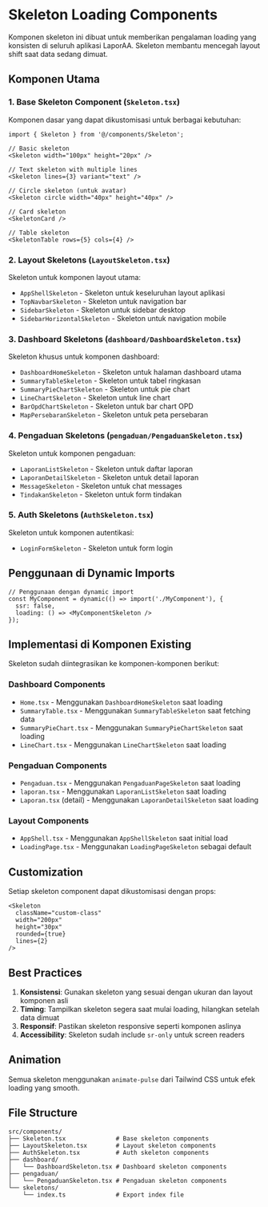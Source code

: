 # Skeleton Loading Components

Komponen skeleton ini dibuat untuk memberikan pengalaman loading yang konsisten di seluruh aplikasi LaporAA. Skeleton membantu mencegah layout shift saat data sedang dimuat.

## Komponen Utama

### 1. Base Skeleton Component (`Skeleton.tsx`)
Komponen dasar yang dapat dikustomisasi untuk berbagai kebutuhan:

```tsx
import { Skeleton } from '@/components/Skeleton';

// Basic skeleton
<Skeleton width="100px" height="20px" />

// Text skeleton with multiple lines
<Skeleton lines={3} variant="text" />

// Circle skeleton (untuk avatar)
<Skeleton circle width="40px" height="40px" />

// Card skeleton
<SkeletonCard />

// Table skeleton
<SkeletonTable rows={5} cols={4} />
```

### 2. Layout Skeletons (`LayoutSkeleton.tsx`)
Skeleton untuk komponen layout utama:

- `AppShellSkeleton` - Skeleton untuk keseluruhan layout aplikasi
- `TopNavbarSkeleton` - Skeleton untuk navigation bar
- `SidebarSkeleton` - Skeleton untuk sidebar desktop
- `SidebarHorizontalSkeleton` - Skeleton untuk navigation mobile

### 3. Dashboard Skeletons (`dashboard/DashboardSkeleton.tsx`)
Skeleton khusus untuk komponen dashboard:

- `DashboardHomeSkeleton` - Skeleton untuk halaman dashboard utama
- `SummaryTableSkeleton` - Skeleton untuk tabel ringkasan
- `SummaryPieChartSkeleton` - Skeleton untuk pie chart
- `LineChartSkeleton` - Skeleton untuk line chart
- `BarOpdChartSkeleton` - Skeleton untuk bar chart OPD
- `MapPersebaranSkeleton` - Skeleton untuk peta persebaran

### 4. Pengaduan Skeletons (`pengaduan/PengaduanSkeleton.tsx`)
Skeleton untuk komponen pengaduan:

- `LaporanListSkeleton` - Skeleton untuk daftar laporan
- `LaporanDetailSkeleton` - Skeleton untuk detail laporan
- `MessageSkeleton` - Skeleton untuk chat messages
- `TindakanSkeleton` - Skeleton untuk form tindakan

### 5. Auth Skeletons (`AuthSkeleton.tsx`)
Skeleton untuk komponen autentikasi:

- `LoginFormSkeleton` - Skeleton untuk form login

## Penggunaan di Dynamic Imports

```tsx
// Penggunaan dengan dynamic import
const MyComponent = dynamic(() => import('./MyComponent'), {
  ssr: false,
  loading: () => <MyComponentSkeleton />
});
```

## Implementasi di Komponen Existing

Skeleton sudah diintegrasikan ke komponen-komponen berikut:

### Dashboard Components
- `Home.tsx` - Menggunakan `DashboardHomeSkeleton` saat loading
- `SummaryTable.tsx` - Menggunakan `SummaryTableSkeleton` saat fetching data
- `SummaryPieChart.tsx` - Menggunakan `SummaryPieChartSkeleton` saat loading
- `LineChart.tsx` - Menggunakan `LineChartSkeleton` saat loading

### Pengaduan Components
- `Pengaduan.tsx` - Menggunakan `PengaduanPageSkeleton` saat loading
- `laporan.tsx` - Menggunakan `LaporanListSkeleton` saat loading
- `Laporan.tsx` (detail) - Menggunakan `LaporanDetailSkeleton` saat loading

### Layout Components
- `AppShell.tsx` - Menggunakan `AppShellSkeleton` saat initial load
- `LoadingPage.tsx` - Menggunakan `LoadingPageSkeleton` sebagai default

## Customization

Setiap skeleton component dapat dikustomisasi dengan props:

```tsx
<Skeleton 
  className="custom-class"
  width="200px"
  height="30px"
  rounded={true}
  lines={2}
/>
```

## Best Practices

1. **Konsistensi**: Gunakan skeleton yang sesuai dengan ukuran dan layout komponen asli
2. **Timing**: Tampilkan skeleton segera saat mulai loading, hilangkan setelah data dimuat
3. **Responsif**: Pastikan skeleton responsive seperti komponen aslinya
4. **Accessibility**: Skeleton sudah include `sr-only` untuk screen readers

## Animation

Semua skeleton menggunakan `animate-pulse` dari Tailwind CSS untuk efek loading yang smooth.

## File Structure

```
src/components/
├── Skeleton.tsx              # Base skeleton components
├── LayoutSkeleton.tsx        # Layout skeleton components  
├── AuthSkeleton.tsx          # Auth skeleton components
├── dashboard/
│   └── DashboardSkeleton.tsx # Dashboard skeleton components
├── pengaduan/
│   └── PengaduanSkeleton.tsx # Pengaduan skeleton components
└── skeletons/
    └── index.ts              # Export index file
```
